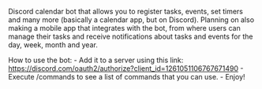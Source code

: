 Discord calendar bot that allows you to register tasks, events, set timers and many more (basically a calendar app, but on Discord). Planning on also making a mobile app that integrates with the bot, from where users can manage their tasks and receive notifications about tasks and events for the day, week, month and year.

How to use the bot:
    - Add it to a server using this link: https://discord.com/oauth2/authorize?client_id=1261051106767671490
    - Execute /commands to see a list of commands that you can use.
    - Enjoy!
